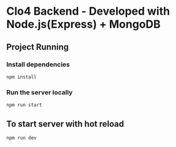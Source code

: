 # Clo4 Backend - Developed with Node.js(Express) + MongoDB

## Project Running

### Install dependencies
`npm install`

### Run the server locally
`npm run start`

## To start server with hot reload 
`npm run dev`